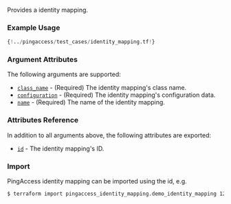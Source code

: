 Provides a identity mapping.

### Example Usage
```terraform
{!../pingaccess/test_cases/identity_mapping.tf!}
```
### Argument Attributes
The following arguments are supported:

- [`class_name`](#class_name) - (Required) The identity mapping's class name.
- [`configuration`](#configuration) - (Required) The identity mapping's configuration data.
- [`name`](#name) - (Required) The name of the identity mapping.

### Attributes Reference
In addition to all arguments above, the following attributes are exported:

- [`id`](#id) - The identity mapping's ID.

### Import
PingAccess identity mapping can be imported using the id, e.g.

```bash
$ terraform import pingaccess_identity_mapping.demo_identity_mapping 123
```